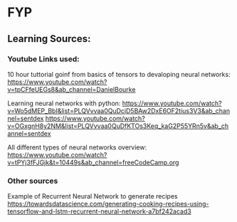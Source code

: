 # FYP
 
## **Learning Sources:**

### **Youtube Links used**:

10 hour tuttorial goinf from basics of tensors to devaloping neural networks:
https://www.youtube.com/watch?v=tpCFfeUEGs8&ab_channel=DanielBourke

Learning neural networks with python:
https://www.youtube.com/watch?v=Wo5dMEP_BbI&list=PLQVvvaa0QuDcjD5BAw2DxE6OF2tius3V3&ab_channel=sentdex
https://www.youtube.com/watch?v=OGxgnH8y2NM&list=PLQVvvaa0QuDfKTOs3Keq_kaG2P55YRn5v&ab_channel=sentdex

All different types of neural networks overview:
https://www.youtube.com/watch?v=tPYj3fFJGjk&t=10449s&ab_channel=freeCodeCamp.org


### **Other sources**

Example of Recurrent Neural Network to generate recipes 
https://towardsdatascience.com/generating-cooking-recipes-using-tensorflow-and-lstm-recurrent-neural-network-a7bf242acad3


